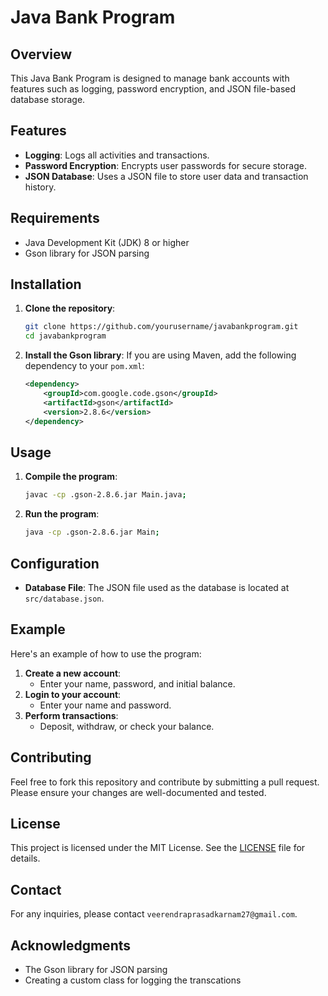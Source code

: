 # Java Bank Program

## Overview
This Java Bank Program is designed to manage bank accounts with features such as logging, password encryption, and JSON file-based database storage.

## Features
- **Logging**: Logs all activities and transactions.
- **Password Encryption**: Encrypts user passwords for secure storage.
- **JSON Database**: Uses a JSON file to store user data and transaction history.

## Requirements
- Java Development Kit (JDK) 8 or higher
- Gson library for JSON parsing

## Installation
1. **Clone the repository**:
    ```bash
    git clone https://github.com/yourusername/javabankprogram.git
    cd javabankprogram
    ```

2. **Install the Gson library**:
    If you are using Maven, add the following dependency to your `pom.xml`:
    ```xml
    <dependency>
        <groupId>com.google.code.gson</groupId>
        <artifactId>gson</artifactId>
        <version>2.8.6</version>
    </dependency>
    ```

## Usage
1. **Compile the program**:
    ```bash
    javac -cp .gson-2.8.6.jar Main.java;
    ```

2. **Run the program**:
    ```bash
    java -cp .gson-2.8.6.jar Main;
    ```

## Configuration
- **Database File**: The JSON file used as the database is located at `src/database.json`.

## Example
Here's an example of how to use the program:
1. **Create a new account**:
    - Enter your name, password, and initial balance.
2. **Login to your account**:
    - Enter your name and password.
3. **Perform transactions**:
    - Deposit, withdraw, or check your balance.

## Contributing
Feel free to fork this repository and contribute by submitting a pull request. Please ensure your changes are well-documented and tested.

## License
This project is licensed under the MIT License. See the [LICENSE](LICENSE) file for details.

## Contact
For any inquiries, please contact `veerendraprasadkarnam27@gmail.com`.

## Acknowledgments
- The Gson library for JSON parsing
- Creating a custom class for logging the transcations
